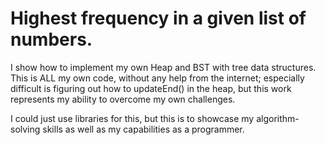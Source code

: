 # Highest frequency in a given list of numbers.

I show how to implement my own Heap and BST with tree data structures. This is ALL my own code, without any help from the internet; especially difficult is figuring out how to updateEnd() in the heap, but this work represents my ability to overcome my own challenges.

I could just use libraries for this, but this is to showcase my algorithm-solving skills as well as my capabilities as a programmer.
